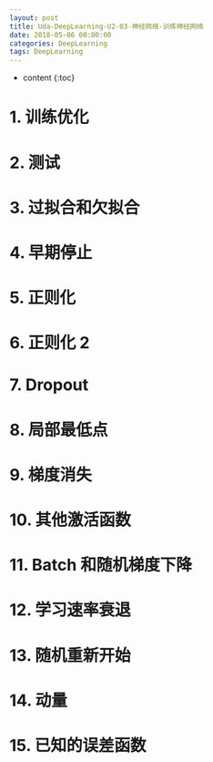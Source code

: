 ```yaml
---
layout: post
title: Uda-DeepLearning-U2-03-神经网络-训练神经网络
date: 2018-05-06 00:00:00
categories: DeepLearning
tags: DeepLearning
---
```

* content
{:toc}

# 1. 训练优化

# 2. 测试

# 3. 过拟合和欠拟合

# 4. 早期停止

# 5. 正则化

# 6. 正则化 2

# 7. Dropout

# 8. 局部最低点

# 9. 梯度消失

# 10. 其他激活函数

# 11. Batch 和随机梯度下降

# 12. 学习速率衰退

# 13. 随机重新开始

# 14. 动量

# 15. 已知的误差函数
